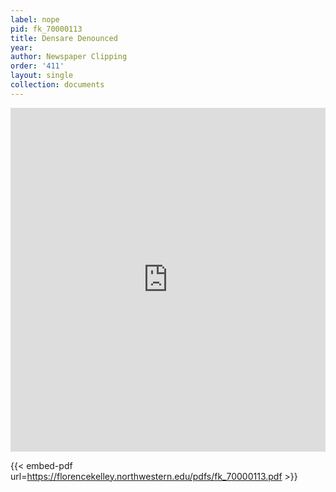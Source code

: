 ```yaml
---
label: nope
pid: fk_70000113
title: Densare Denounced
year:
author: Newspaper Clipping
order: '411'
layout: single
collection: documents
---
```

<iframe src="https://northwestern.app.box.com/embed/s/0elag4vfskyai23cjxoursnvfepw5coj?sortColumn=date&view=list" width="100%" height="550" frameborder="0" allowfullscreen webkitallowfullscreen msallowfullscreen></iframe>


{{< embed-pdf url=https://florencekelley.northwestern.edu/pdfs/fk_70000113.pdf >}}
